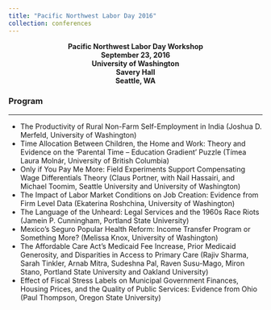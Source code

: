 ```yaml
---
title: "Pacific Northwest Labor Day 2016"
collection: conferences
---
```


<p align="center">
<b> Pacific Northwest Labor Day Workshop <br>
September 23, 2016 <br>
University of Washington <br>
Savery Hall <br>
Seattle, WA </b>
</p>

 ### Program
 -------
* The Productivity of Rural Non-Farm Self-Employment in India (Joshua D. Merfeld, University of Washington)
* Time Allocation Between Children, the Home and Work: Theory and Evidence on the ‘Parental Time – Education Gradient’ Puzzle (Tímea Laura Molnár, University of British Columbia)
* Only if You Pay Me More: Field Experiments Support Compensating Wage Differentials Theory (Claus Portner, with Nail Hassairi, and Michael Toomim, Seattle University and University of Washington)
* The Impact of Labor Market Conditions on Job Creation: Evidence from Firm Level Data (Ekaterina Roshchina, University of Washington)
* The Language of the Unheard: Legal Services and the 1960s Race Riots (Jamein P. Cunningham, Portland State University)
* Mexico’s Seguro Popular Health Reform: Income Transfer Program or Something More? (Melissa Knox, University of Washington)
* The Affordable Care Act’s Medicaid Fee Increase, Prior Medicaid Generosity, and Disparities in Access to Primary Care (Rajiv Sharma, Sarah Tinkler, Arnab Mitra, Sudeshna Pal, Raven Susu-Mago, Miron Stano, Portland State University and Oakland University)
* Effect of Fiscal Stress Labels on Municipal Government Finances, Housing Prices, and the Quality of Public Services: Evidence from Ohio (Paul Thompson, Oregon State University)
